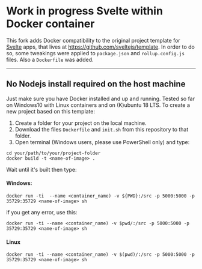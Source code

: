 # Work in progress Svelte within Docker container

This fork adds Docker compatibility to the original project template for [Svelte](https://svelte.dev) apps, that lives at https://github.com/sveltejs/template.
In order to do so, some tweakings were applied to `package.json` and `rollup.config.js` files. Also a `Dockerfile` was added.

---

## No Nodejs install required on the host machine

Just make sure you have Docker installed and up and running.
Tested so far on Windows10 with Linux containers and on (K)ubuntu 18 LTS.
To create a new project based on this template:
1. Create a folder for your project on the local machine.
2. Download the files `Dockerfile` and `init.sh` from this repository to that folder. 
3. Open terminal (Windows users, please use PowerShell only) and type:
```
cd your/path/to/your/project-folder
docker build -t <name-of-image> .
```
Wait until it's built then type:
#### Windows:
```
docker run -ti  --name <container_name) -v ${PWD}:/src -p 5000:5000 -p 35729:35729 <name-of-image> sh
```
if you get any error, use this:
```
docker run -ti --name <container_name) -v $pwd/:/src -p 5000:5000 -p 35729:35729 <name-of-image> sh
```
#### Linux
```
docker run -ti --name <container_name) -v $(pwd)/:/src -p 5000:5000 -p 35729:35729 <name-of-image> sh
```
